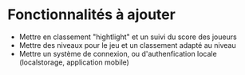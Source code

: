 # Fonctionnalités à ajouter

- Mettre en classement "hightlight" et un suivi du score des joueurs
- Mettre des niveaux pour le jeu et un classement adapté au niveau
- Mettre un système de connexion, ou d'authenfication locale (localstorage, application mobile)